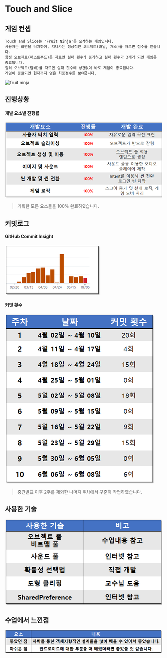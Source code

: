 # Touch and Slice

## 게임 컨셉
```
Touch and Slice는 'Fruit Ninja'를 모작하는 게임입니다. 
사용자는 화면을 터치하여, 지나가는 정상적인 오브젝트(과일, 채소)를 자르면 점수를 얻습니다. 
함정 오브젝트(패스트푸드)를 자르면 실패 횟수가 증가하고 실패 횟수가 3개가 되면 게임은 종료됩니다. 
킬러 오브젝트(담배)를 자르면 실패 횟수에 상관없이 바로 게임이 종료됩니다. 
게임이 종료되면 현재까지 얻은 최종점수를 보여줍니다.
```
![fruit ninja](https://www.windowscentral.com/sites/wpcentral.com/files/styles/large/public/postimages/5516/FruitNinja.jpg)


## 진행상황
#### 개발 요소별 진행률
![progress1](../../image/Final_progress1.png)
> 기획한 모든 요소들을 100% 완료하였습니다.

## 커밋로그
#### GitHub Commit Insight
![commitInsight](../../image/Final_gitinsight.png)

#### 커밋 횟수
![CommitCount](../../image/Final_commit.png)
> 중간발표 이후 2주를 제외한 나머지 주차에서 꾸준히 작업하였습니다.

## 사용한 기술
![usedTech](../../image/Final_tech.png)

## 수업에서 느낀점
![class](../../image/Final_class.png)
